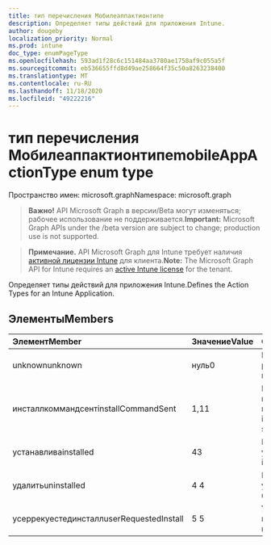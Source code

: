 ```yaml
---
title: тип перечисления Мобилеаппактионтипе
description: Определяет типы действий для приложения Intune.
author: dougeby
localization_priority: Normal
ms.prod: intune
doc_type: enumPageType
ms.openlocfilehash: 593ad1f28c6c151484aa3780ae1758af9c055a5f
ms.sourcegitcommit: eb536655ffd8d49ae258664f35c50a8263238400
ms.translationtype: MT
ms.contentlocale: ru-RU
ms.lasthandoff: 11/18/2020
ms.locfileid: "49222216"
---
```

# <a name="mobileappactiontype-enum-type"></a><span data-ttu-id="d8247-103">тип перечисления Мобилеаппактионтипе</span><span class="sxs-lookup"><span data-stu-id="d8247-103">mobileAppActionType enum type</span></span>

<span data-ttu-id="d8247-104">Пространство имен: microsoft.graph</span><span class="sxs-lookup"><span data-stu-id="d8247-104">Namespace: microsoft.graph</span></span>

> <span data-ttu-id="d8247-105">**Важно!** API Microsoft Graph в версии/Beta могут изменяться; рабочее использование не поддерживается.</span><span class="sxs-lookup"><span data-stu-id="d8247-105">**Important:** Microsoft Graph APIs under the /beta version are subject to change; production use is not supported.</span></span>

> <span data-ttu-id="d8247-106">**Примечание.** API Microsoft Graph для Intune требует наличия [активной лицензии Intune](https://go.microsoft.com/fwlink/?linkid=839381) для клиента.</span><span class="sxs-lookup"><span data-stu-id="d8247-106">**Note:** The Microsoft Graph API for Intune requires an [active Intune license](https://go.microsoft.com/fwlink/?linkid=839381) for the tenant.</span></span>

<span data-ttu-id="d8247-107">Определяет типы действий для приложения Intune.</span><span class="sxs-lookup"><span data-stu-id="d8247-107">Defines the Action Types for an Intune Application.</span></span>

## <a name="members"></a><span data-ttu-id="d8247-108">Элементы</span><span class="sxs-lookup"><span data-stu-id="d8247-108">Members</span></span>
|<span data-ttu-id="d8247-109">Элемент</span><span class="sxs-lookup"><span data-stu-id="d8247-109">Member</span></span>|<span data-ttu-id="d8247-110">Значение</span><span class="sxs-lookup"><span data-stu-id="d8247-110">Value</span></span>|<span data-ttu-id="d8247-111">Описание</span><span class="sxs-lookup"><span data-stu-id="d8247-111">Description</span></span>|
|:---|:---|:---|
|<span data-ttu-id="d8247-112">unknown</span><span class="sxs-lookup"><span data-stu-id="d8247-112">unknown</span></span>|<span data-ttu-id="d8247-113">нуль</span><span class="sxs-lookup"><span data-stu-id="d8247-113">0</span></span>|<span data-ttu-id="d8247-114">Неизвестный результат.</span><span class="sxs-lookup"><span data-stu-id="d8247-114">Unknown result.</span></span>|
|<span data-ttu-id="d8247-115">инсталлкоммандсент</span><span class="sxs-lookup"><span data-stu-id="d8247-115">installCommandSent</span></span>|<span data-ttu-id="d8247-116">1,1</span><span class="sxs-lookup"><span data-stu-id="d8247-116">1</span></span>|<span data-ttu-id="d8247-117">Была отправлена команда установки приложения.</span><span class="sxs-lookup"><span data-stu-id="d8247-117">Application install command was sent.</span></span>|
|<span data-ttu-id="d8247-118">устанавлива</span><span class="sxs-lookup"><span data-stu-id="d8247-118">installed</span></span>|<span data-ttu-id="d8247-119">4</span><span class="sxs-lookup"><span data-stu-id="d8247-119">3</span></span>|<span data-ttu-id="d8247-120">Приложение установлено.</span><span class="sxs-lookup"><span data-stu-id="d8247-120">Application installed.</span></span>|
|<span data-ttu-id="d8247-121">удалить</span><span class="sxs-lookup"><span data-stu-id="d8247-121">uninstalled</span></span>|<span data-ttu-id="d8247-122">4 </span><span class="sxs-lookup"><span data-stu-id="d8247-122">4</span></span>|<span data-ttu-id="d8247-123">Приложение удалено.</span><span class="sxs-lookup"><span data-stu-id="d8247-123">Application uninstalled.</span></span>|
|<span data-ttu-id="d8247-124">усеррекуестединсталл</span><span class="sxs-lookup"><span data-stu-id="d8247-124">userRequestedInstall</span></span>|<span data-ttu-id="d8247-125">5 </span><span class="sxs-lookup"><span data-stu-id="d8247-125">5</span></span>|<span data-ttu-id="d8247-126">Установка запрошена пользователем</span><span class="sxs-lookup"><span data-stu-id="d8247-126">User requested installation</span></span>|




